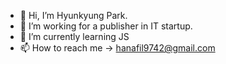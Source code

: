 - 👋 Hi, I’m Hyunkyung Park.
- 👀 I’m working for a publisher in IT startup.
- 🌱 I’m currently learning JS
- 📫 How to reach me -> hanafil9742@gmail.com

<!---
jadepark0402/jadepark0402 is a ✨ special ✨ repository because its `README.md` (this file) appears on your GitHub profile.
You can click the Preview link to take a look at your changes.
--->
